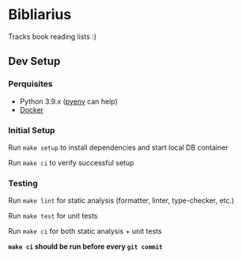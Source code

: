 # Bibliarius

Tracks book reading lists :)

## Dev Setup

### Perquisites

* Python 3.9.x ([pyenv](https://github.com/pyenv/pyenv) can help)
* [Docker](https://docs.docker.com/desktop/mac/install/)

### Initial Setup

Run `make setup` to install dependencies and start local DB container

Run `make ci` to verify successful setup

### Testing

Run `make lint` for static analysis (formatter, linter, type-checker, etc.)

Run `make test` for unit tests

Run `make ci` for both static analysis + unit tests

**`make ci` should be run before every `git commit`**
